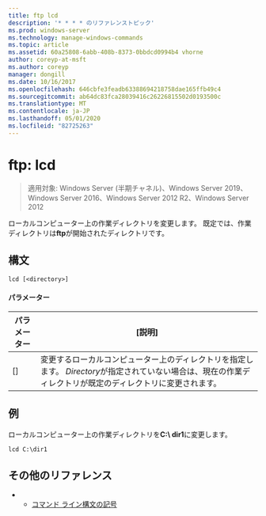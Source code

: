 ```yaml
---
title: ftp lcd
description: '* * * * のリファレンストピック'
ms.prod: windows-server
ms.technology: manage-windows-commands
ms.topic: article
ms.assetid: 60a25808-6abb-408b-8373-0bbdcd0994b4 vhorne
author: coreyp-at-msft
ms.author: coreyp
manager: dongill
ms.date: 10/16/2017
ms.openlocfilehash: 646cbfe3feadb63388694218758dae165ffb49c4
ms.sourcegitcommit: ab64dc83fca28039416c26226815502d0193500c
ms.translationtype: MT
ms.contentlocale: ja-JP
ms.lasthandoff: 05/01/2020
ms.locfileid: "82725263"
---
```

# <a name="ftp-lcd"></a>ftp: lcd

> 適用対象: Windows Server (半期チャネル)、Windows Server 2019、Windows Server 2016、Windows Server 2012 R2、Windows Server 2012

ローカルコンピューター上の作業ディレクトリを変更します。 既定では、作業ディレクトリは**ftp**が開始されたディレクトリです。   
## <a name="syntax"></a>構文  
```  
lcd [<directory>]  
```  
#### <a name="parameters"></a>パラメーター  
|パラメーター|[説明]|  
|-------|--------|  
|[<directory>]|変更するローカルコンピューター上のディレクトリを指定します。 *Directory*が指定されていない場合は、現在の作業ディレクトリが既定のディレクトリに変更されます。|  
## <a name="examples"></a>例  
ローカルコンピューター上の作業ディレクトリを**C:\ dir1**に変更します。  
```  
lcd C:\dir1  
```  
## <a name="additional-references"></a>その他のリファレンス  
-   - [コマンド ライン構文の記号](command-line-syntax-key.md)  
